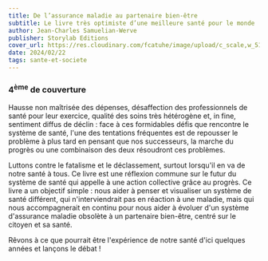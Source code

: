 ```yaml
---
title: De l’assurance maladie au partenaire bien-être
subtitle: Le livre très optimiste d’une meilleure santé pour le monde
author: Jean-Charles Samuelian-Werve
publisher: Storylab Editions
cover_url: https://res.cloudinary.com/fcatuhe/image/upload/c_scale,w_512/v1711899163/raphaele-rodellar.fr/bibliotheque/9782381582528.jpg
date: 2024/02/22
tags: sante-et-societe
---
```


### 4<sup>ème</sup> de couverture

Hausse non maîtrisée des dépenses, désaffection des professionnels de santé pour leur exercice, qualité des soins très hétérogène et, in fine, sentiment diffus de déclin : face à ces formidables défis que rencontre le système de santé, l'une des tentations fréquentes est de repousser le problème à plus tard en pensant que nos successeurs, la marche du progrès ou une combinaison des deux résoudront ces problèmes.

Luttons contre le fatalisme et le déclassement, surtout lorsqu'il en va de notre santé à tous.
Ce livre est une réflexion commune sur le futur du système de santé qui appelle à une action collective grâce au progrès.
Ce livre a un objectif simple : nous aider à penser et visualiser un système de santé différent, qui n'interviendrait pas en réaction à une maladie, mais qui nous accompagnerait en continu pour nous aider à évoluer d'un système d'assurance maladie obsolète à un partenaire bien-être, centré sur le citoyen et sa santé.

Rêvons à ce que pourrait être l'expérience de notre santé d'ici quelques années et lançons le débat !
